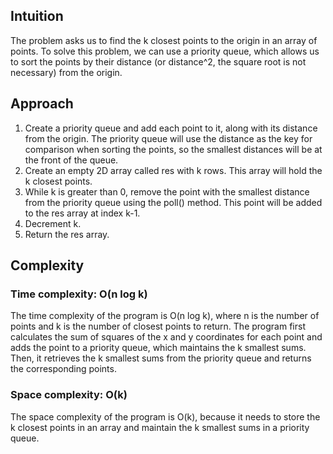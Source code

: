 ## Intuition
The problem asks us to find the k closest points to the origin in an array of points. To solve this problem, we can use a priority queue, which allows us to sort the points by their distance (or distance^2, the square root is not necessary) from the origin.

## Approach
1. Create a priority queue and add each point to it, along with its distance from the origin. The priority queue will use the distance as the key for comparison when sorting the points, so the smallest distances will be at the front of the queue.
2. Create an empty 2D array called res with k rows. This array will hold the k closest points.
3. While k is greater than 0, remove the point with the smallest distance from the priority queue using the poll() method. This point will be added to the res array at index k-1.
4. Decrement k.
5. Return the res array.

## Complexity

### Time complexity: O(n log k)
The time complexity of the program is O(n log k), where n is the number of points and k is the number of closest points to return. The program first calculates the sum of squares of the x and y coordinates for each point and adds the point to a priority queue, which maintains the k smallest sums. Then, it retrieves the k smallest sums from the priority queue and returns the corresponding points.

### Space complexity: O(k)
The space complexity of the program is O(k), because it needs to store the k closest points in an array and maintain the k smallest sums in a priority queue.